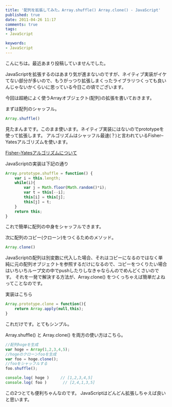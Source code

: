 ```yaml
---
title: '配列を拡張してみた。Array.shuffle() Array.clone() - JavaScript'
published: true
date: 2011-04-26 11:17
comments: true
tags:
- JavaScript

keywords:
- JavaScript
---
```

こんにちは。最近あまり投稿していませんでした。

JavaScriptを拡張するのはあまり気が進まないのですが、ネイティブ実装がイケてない部分が多いので、もうがっつり拡張しまくったライブラリつくっても良いんじゃないかくらいに思っている今日この頃でございます。

今回は超絶によく使うArrayオブジェクト(配列)の拡張を書いておきます。

まずは配列のシャッフル。

```js
Array.shuffle()
```

見たまんまです。このまま使います。ネイティブ実装にはないのでprototypeを使って拡張します。
アルゴリズムはシャッフル最速(？)と言われているFisher–Yatesアルゴリズムを使います。

[Fisher–Yatesアルゴリズムについて](http://en.wikipedia.org/wiki/Fisher%E2%80%93Yates_shuffle "Fisher–Yatesアルゴリズムについて")

JavaScriptの実装は下記の通り

```js
Array.prototype.shuffle = function() {
	var i = this.length;
	while(i){
		var j = Math.floor(Math.random()*i);
		var t = this[--i];
		this[i] = this[j];
		this[j] = t;
	}
	return this;
}
```

これで簡単に配列の中身をシャッフルできます。

次に配列のコピー(クローン)をつくるためのメソッド。

```js
Array.clone()
```

JavaScriptの配列は別変数に代入した場合、それはコピーになるのではなく単純に元の配列オブジェクトを参照するだけになるので、コピーをつくりたい場合はいちいちループ文の中でpushしたりしなきゃならんのでめんどくさいのです。
それを一発で解決する方法が、Array.clone() をつくっちゃえば簡単だよねってことなのです。

実装はこちら

```js
Array.prototype.clone = function(){
	return Array.apply(null,this);
}
```

これだけです。とてもシンプル。


Array.shuffle() と Array.clone() を両方の使い方はこちら。

```js
//配列hogeを生成
var hoge = Array(1,2,3,4,5);
//hogeのクローンfooを生成
var foo = hoge.clone();
//fooをシャッフルする
foo.shuffle();

console.log( hoge )     // [1,2,3,4,5]
console.log( foo )       // [2,4,1,3,5]
```

この2つとても便利ちゃんなのです。
JavaScriptはどんどん拡張しちゃえば良いと思います。